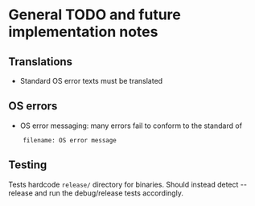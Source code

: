 # General TODO and future implementation notes

## Translations

* Standard OS error texts must be translated

## OS errors

* OS error messaging: many errors fail to conform to the standard of
```
	filename: OS error message
```

## Testing

Tests hardcode `release/` directory for binaries.  Should instead detect
--release and run the debug/release tests accordingly.

